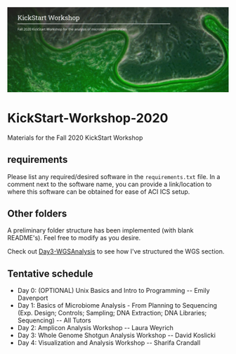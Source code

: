 ![IntroImage](images/IntroImage.jpg)
# KickStart-Workshop-2020
Materials for the Fall 2020 KickStart Workshop

## requirements
Please list any required/desired software in the `requirements.txt` file. 
In a comment next to the software name, you can provide a link/location to where this software can be
obtained for ease of ACI ICS setup.

## Other folders
A preliminary folder structure has been implemented (with blank README's). Feel free to modify
as you desire.

Check out [Day3-WGSAnalysis](/Day3-WGSAnalysis) to see how I've structured the WGS section.

## Tentative schedule

- Day 0: (OPTIONAL) Unix Basics and Intro to Programming -- Emily Davenport
- Day 1: Basics of Microbiome Analysis - From Planning to Sequencing (Exp. Design; 
Controls; Sampling; DNA Extraction; DNA Libraries; Sequencing) -- All Tutors
- Day 2: Amplicon Analysis Workshop -- Laura Weyrich
- Day 3: Whole Genome Shotgun Analysis Workshop -- David Koslicki
- Day 4: Visualization and Analysis Workshop -- Sharifa Crandall


